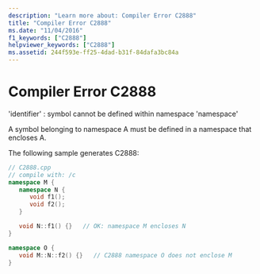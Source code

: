 ```yaml
---
description: "Learn more about: Compiler Error C2888"
title: "Compiler Error C2888"
ms.date: "11/04/2016"
f1_keywords: ["C2888"]
helpviewer_keywords: ["C2888"]
ms.assetid: 244f593e-ff25-4dad-b31f-84dafa3bc84a
---
```

# Compiler Error C2888

'identifier' : symbol cannot be defined within namespace 'namespace'

A symbol belonging to namespace A must be defined in a namespace that encloses A.

The following sample generates C2888:

```cpp
// C2888.cpp
// compile with: /c
namespace M {
   namespace N {
      void f1();
      void f2();
   }

   void N::f1() {}   // OK: namespace M encloses N
}

namespace O {
   void M::N::f2() {}   // C2888 namespace O does not enclose M
}
```
